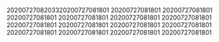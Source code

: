 2020072708203320200727081801
20200727081801
20200727081801
20200727081801
20200727081801
20200727081801
20200727081801
20200727081801
20200727081801
20200727081801
20200727081801
20200727081801
20200727081801
20200727081801
20200727081801
